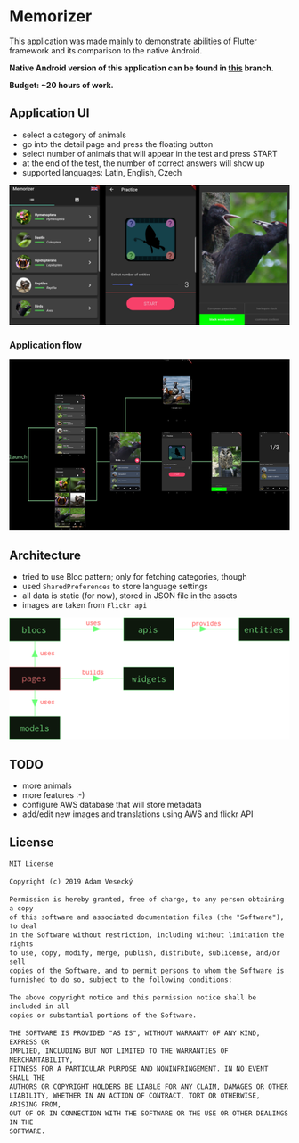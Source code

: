 # Memorizer

This application was made mainly to demonstrate abilities of Flutter framework and its comparison to the native Android.

**Native Android version of this application can be found in [this](https://github.com/dodocloud/memorizer/tree/memorizer_android) branch.**

**Budget: ~20 hours of work.**

## Application UI

* select a category of animals
* go into the detail page and press the floating button
* select number of animals that will appear in the test and press START
* at the end of the test, the number of correct answers will show up
* supported languages: Latin, English, Czech

![Memorizer app](docs/screenshot.png)

### Application flow

![Memorizer flow](docs/app_flow.png)

## Architecture

* tried to use Bloc pattern; only for fetching categories, though
* used `SharedPreferences` to store language settings
* all data is static (for now), stored in JSON file in the assets
* images are taken from `Flickr api`

![Memorizer app](docs/arch_flutter.png)

## TODO

* more animals
* more features :-) 
* configure AWS database that will store metadata
* add/edit new images and translations using AWS and flickr API

## License

    MIT License

    Copyright (c) 2019 Adam Vesecký

    Permission is hereby granted, free of charge, to any person obtaining a copy
    of this software and associated documentation files (the "Software"), to deal
    in the Software without restriction, including without limitation the rights
    to use, copy, modify, merge, publish, distribute, sublicense, and/or sell
    copies of the Software, and to permit persons to whom the Software is
    furnished to do so, subject to the following conditions:

    The above copyright notice and this permission notice shall be included in all
    copies or substantial portions of the Software.

    THE SOFTWARE IS PROVIDED "AS IS", WITHOUT WARRANTY OF ANY KIND, EXPRESS OR
    IMPLIED, INCLUDING BUT NOT LIMITED TO THE WARRANTIES OF MERCHANTABILITY,
    FITNESS FOR A PARTICULAR PURPOSE AND NONINFRINGEMENT. IN NO EVENT SHALL THE
    AUTHORS OR COPYRIGHT HOLDERS BE LIABLE FOR ANY CLAIM, DAMAGES OR OTHER
    LIABILITY, WHETHER IN AN ACTION OF CONTRACT, TORT OR OTHERWISE, ARISING FROM,
    OUT OF OR IN CONNECTION WITH THE SOFTWARE OR THE USE OR OTHER DEALINGS IN THE
    SOFTWARE.
